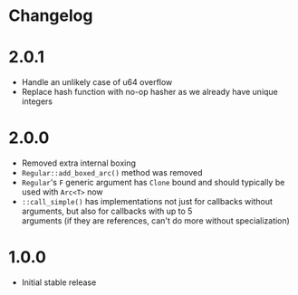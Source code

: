 # Changelog

# 2.0.1

* Handle an unlikely case of u64 overflow
* Replace hash function with no-op hasher as we already have unique integers

# 2.0.0

* Removed extra internal boxing
* `Regular::add_boxed_arc()` method was removed
* `Regular`'s `F` generic argument has `Clone` bound and should typically be used with `Arc<T>` now
* `::call_simple()` has implementations not just for callbacks without arguments, but also for callbacks with up to 5  
  arguments (if they are references, can't do more without specialization)

# 1.0.0

* Initial stable release
